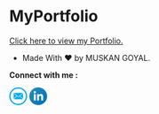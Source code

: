 # MyPortfolio

[Click here to view my Portfolio.]()

- Made With ❤ by MUSKAN GOYAL.

**Connect with me :**

<a href="mailto:muskangoyal05@gmail.com"><img src="Images/mail.png" width="32px" height="32px"></a> 
<a href="https://www.linkedin.com/in/goyalmuskan/"><img src="Images/linkedin.png" width="32px" height="32px"></a>
